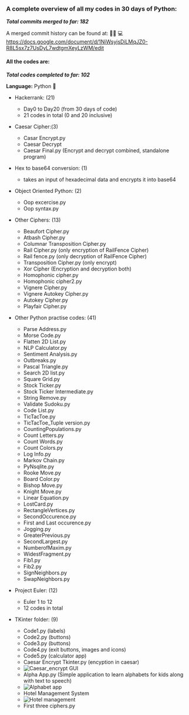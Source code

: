 ### A complete overview of all my codes in 30 days of Python: ### 
***Total commits merged to far: 182***

A merged commit history can be found at: :man_technologist: :computer:     
https://docs.google.com/document/d/1NiWsyjsDiLMqJZ0-R8L5sx7z7UsDyL7wdtgmXeyLzWM/edit

#### All the codes are: #### 
***Total codes completed to far: 102***

**Language:** Python :snake:

- Hackerrank: (21)
  - Day0 to Day20 (from 30 days of code)
  - 21 codes in total (0 and 20 inclusive)
  
- Caesar Cipher:(3)
  - Casar Encrypt.py
  - Caesar Decrypt
  - Caesar Final.py (Encrypt and decrypt combined, standalone program)
  
- Hex to base64 conversion: (1)
  - takes an input of hexadecimal data and encrypts it into base64
  
- Object Oriented Python: (2)
  - Oop excercise.py
  - Oop syntax.py
  
- Other Ciphers: (13)
  - Beaufort Cipher.py
  - Atbash Cipher.py
  - Columnar Transposition Cipher.py
  - Rail Cipher.py (only encryption of RailFence Cipher)
  - Rail fence.py (only decryption of RailFence Cipher)
  - Transposition Cipher.py (only encrypt)
  - Xor Cipher (Encryption and decryption both)
  - Homophonic cipher.py
  - Homophonic cipher2.py
  - Vignere Cipher.py
  - Vignere Autokey Cipher.py
  - Autokey Cipher.py
  - Playfair Cipher.py
  
- Other Python practise codes: (41)
  - Parse Address.py
  - Morse Code.py
  - Flatten 2D List.py
  - NLP Calculator.py
  - Sentiment Analysis.py
  - Outbreaks.py
  - Pascal Triangle.py
  - Search 2D list.py
  - Square Grid.py
  - Stock Ticker.py
  - Stock Ticker Intermediate.py
  - String Remove.py
  - Validate Sudoku.py
  - Code List.py
  - TicTacToe.py
  - TicTacToe_Tuple version.py
  - CountingPopulations.py
  - Count Letters.py
  - Count Words.py
  - Count Colors.py
  - Log Info.py
  - Markov Chain.py
  - PyNsqlite.py
  - Rooke Move.py
  - Board Color.py
  - Bishop Move.py
  - Knight Move.py
  - Linear Equation.py
  - LostCard.py
  - RectangleVertices.py
  - SecondOccurence.py
  - First and Last occurence.py
  - Jogging.py
  - GreaterPrevious.py
  - SecondLargest.py
  - NumberofMaxim.py
  - WidestFragment.py
  - Fib1.py
  - Fib2.py
  - SignNeighbors.py
  - SwapNeighbors.py

- Project Euler: (12)
  - Euler 1 to 12
  - 12 codes in total

- TKinter folder: (9)
   - Code1.py (labels)
   - Code2.py (buttons)
   - Code3.py (buttons)
   - Code4.py (exit buttons, images and icons)
   - Code5.py (calculator app)
   - Caesar Encrypt Tkinter.py (encyption in caesar)
   - ![Caesar_encrypt GUI](https://github.com/vanigupta20024/python-programming/blob/Team-PY6/30-days-of-python/VaniGupta/Caesar_encrypt.PNG)
   - Alpha App.py (Simple application to learn alphabets for kids along with text to speech)
   - ![Alphabet app](https://github.com/vanigupta20024/python-programming/blob/Team-PY6/30-days-of-python/VaniGupta/image.png)
   - Hotel Management System
   - ![Hotel management](https://github.com/vanigupta20024/python-programming/blob/Team-PY6/30-days-of-python/VaniGupta/hotel.jpeg)
   - First three ciphers.py
